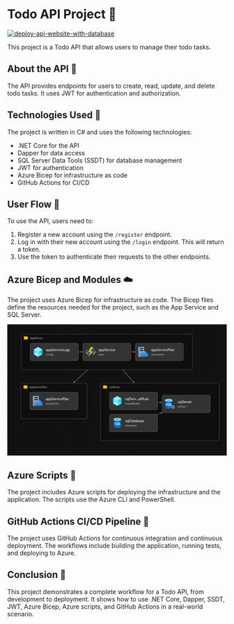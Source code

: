 # Todo API Project 📝

[![deploy-api-website-with-database](https://github.com/nenad0707/TodoApp/actions/workflows/workflow.yml/badge.svg)](https://github.com/nenad0707/TodoApp/actions/workflows/workflow.yml)

This project is a Todo API that allows users to manage their todo tasks.

## About the API 📡

The API provides endpoints for users to create, read, update, and delete todo tasks. It uses JWT for authentication and authorization.

## Technologies Used 🔧

The project is written in C# and uses the following technologies:

- .NET Core for the API
- Dapper for data access
- SQL Server Data Tools (SSDT) for database management
- JWT for authentication
- Azure Bicep for infrastructure as code
- GitHub Actions for CI/CD

## User Flow 👥

To use the API, users need to:

1. Register a new account using the `/register` endpoint.
2. Log in with their new account using the `/login` endpoint. This will return a token.
3. Use the token to authenticate their requests to the other endpoints.

## Azure Bicep and Modules ☁️

The project uses Azure Bicep for infrastructure as code. The Bicep files define the resources needed for the project, such as the App Service and SQL Server.

![Azure Infrastructure](./docs/azure-infrastructure.png)

## Azure Scripts 📜

The project includes Azure scripts for deploying the infrastructure and the application. The scripts use the Azure CLI and PowerShell.

## GitHub Actions CI/CD Pipeline 🐙

The project uses GitHub Actions for continuous integration and continuous deployment. The workflows include building the application, running tests, and deploying to Azure.

## Conclusion 🏁

This project demonstrates a complete workflow for a Todo API, from development to deployment. It shows how to use .NET Core, Dapper, SSDT, JWT, Azure Bicep, Azure scripts, and GitHub Actions in a real-world scenario.
